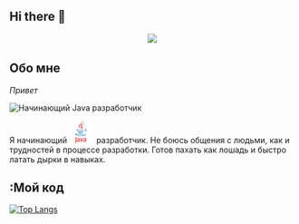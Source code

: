 ## Hi there 👋

<div id="header" align="center">
  <img src="https://media.giphy.com/media/M9gbBd9nbDrOTu1Mqx/giphy.gif" width="100"/>
</div>

## Обо мне

_Привет_

![Начинающий Java разработчик](image.png)

Я начинающий   <img src="https://github.com/devicons/devicon/blob/master/icons/java/java-original-wordmark.svg" title="Java" alt="Java" width="40" height="40"/>&nbsp;
 разработчик. Не боюсь общения с людьми, как и трудностей в процессе разработки. Готов пахать как лошадь и быстро латать дырки в навыках.

## :Мой код

[![Top Langs](https://github-readme-stats.vercel.app/api/top-langs/?username=SHURypIK&layout=compact&theme=vision-friendly-dark)](https://github.com/anuraghazra/github-readme-stats)

